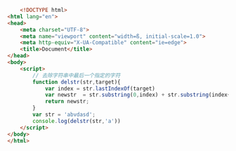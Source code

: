 <!--
 * @Author: your name
 * @Date: 2020-03-10 16:12:55
 * @LastEditTime: 2020-03-10 16:13:04
 * @LastEditors: Please set LastEditors
 * @Description: In User Settings Edit
 * @FilePath: /fe_blog/js/47/README.md
 -->
```html
    <!DOCTYPE html>
<html lang="en">
<head>
    <meta charset="UTF-8">
    <meta name="viewport" content="width=ß, initial-scale=1.0">
    <meta http-equiv="X-UA-Compatible" content="ie=edge">
    <title>Document</title>
</head>
<body>
    <script>
        // 去除字符串中最后一个指定的字符
        function delstr(str,target){
            var index = str.lastIndexOf(target)
            var newstr  = str.substring(0,index) + str.substring(index+1)
            return newstr;
        }
        var str = 'abvdasd';
        console.log(delstr(str,'a'))
    </script>
</body>
</html>
```